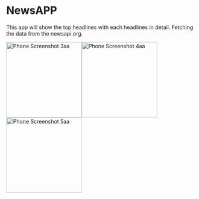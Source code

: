 # NewsAPP
This app will show the top headlines with each headlines in detail. Fetching the data from the newsapi.org. 
<!-- ![Screenshot_2022-05-21-18-36-19-89_1d289297a8a04c8880f23f9251921adc](https://user-images.githubusercontent.com/101714917/169653030-0a4bd2bd-3f72-4aeb-9feb-e6c0431e468f.jpg)
![Screenshot_2022-05-21-18-36-35-84_1d289297a8a04c8880f23f9251921adc](https://user-images.githubusercontent.com/101714917/169653049-328a4de2-6dd6-4237-8b59-fa2dbe4490c8.jpg)
![Screenshot_2022-05-21-18-37-21-20_1d289297a8a04c8880f23f9251921adc](https://user-images.githubusercontent.com/101714917/169653156-6c228e89-1a24-45a7-a449-afbac773b379.jpg) -->




<img width="200" alt="Phone Screenshot 3aa" src="https://user-images.githubusercontent.com/101714917/174407855-de929ae4-5a68-4072-91f2-4c120575f9a3.png"><img width="200" alt="Phone Screenshot 4aa" src="https://user-images.githubusercontent.com/101714917/174407862-a97387ba-8f2e-4797-9e0d-458a3a0a9bdf.png"><img width="200" alt="Phone Screenshot 5aa" src="https://user-images.githubusercontent.com/101714917/174407871-fb680e15-035b-4a0c-8182-1dbf1705f6cf.png">
